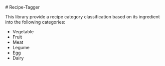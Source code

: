 # Recipe-Tagger 

This library provide a recipe category classification based on its ingredient into the following categories:
- Vegetable
- Fruit
- Meat 
- Legume
- Egg
- Dairy
